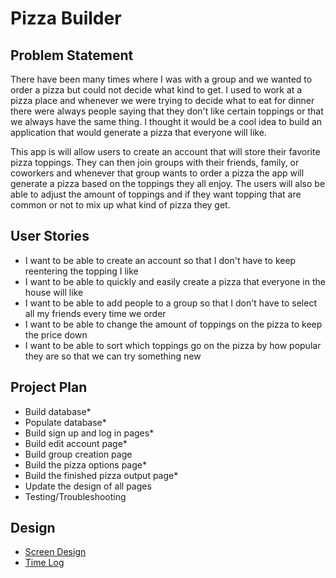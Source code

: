 # Pizza Builder

## Problem Statement
There have been many times where I was with a group and we wanted to order a pizza but could not decide
what kind to get. I used to work at a pizza place and whenever we were trying to decide what to
eat for dinner there were always people saying that they don't like certain toppings or that we
always have the same thing. I thought it would be a cool idea to build an application that would
generate a pizza that everyone will like.

This app is will allow users to create an account that will store their favorite pizza toppings.
They can then join groups with their friends, family, or coworkers and whenever that group wants
to order a pizza the app will generate a pizza based on the toppings they all enjoy. The users
will also be able to adjust the amount of toppings and if they want topping that are common or not
to mix up what kind of pizza they get.

## User Stories
- I want to be able to create an account so that I don't have to keep reentering the topping I like
- I want to be able to quickly and easily create a pizza that everyone in the house will like
- I want to be able to add people to a group so that I don't have to select all my friends every time we order
- I want to be able to change the amount of toppings on the pizza to keep the price down
- I want to be able to sort which toppings go on the pizza by how popular they are so that we can try something new

## Project Plan
- Build database*
- Populate database*
- Build sign up and log in pages*
- Build edit account page*
- Build group creation page
- Build the pizza options page*
- Build the finished pizza output page*
- Update the design of all pages
- Testing/Troubleshooting

## Design
* [Screen Design](DesignDocuments/PizzaGeneratorWireframe.png)
* [Time Log](src/timeLog.md)